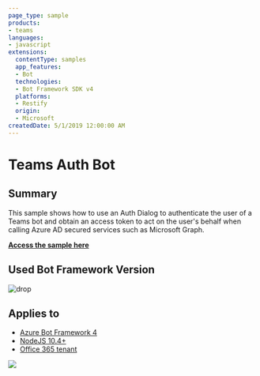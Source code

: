 ```yaml
---
page_type: sample
products:
- teams
languages:
- javascript
extensions:
  contentType: samples
  app_features:
  - Bot
  technologies:
  - Bot Framework SDK v4
  platforms:
  - Restify
  origin:
  - Microsoft
createdDate: 5/1/2019 12:00:00 AM
---
```

# Teams Auth Bot

## Summary

This sample shows how to use an Auth Dialog to authenticate the user of a Teams bot and obtain an access token to act on the user's behalf when calling Azure AD secured services such as Microsoft Graph.

**[Access the sample here](https://github.com/microsoft/BotBuilder-Samples/blob/master/samples/javascript_nodejs/46.teams-auth/index.js)**

## Used Bot Framework Version

![drop](https://img.shields.io/badge/Bot&nbsp;Framework-4.8-green.svg)

## Applies to

* [Azure Bot Framework 4](#)
* [NodeJS 10.4+](#)
* [Office 365 tenant](https://dev.office.com/sharepoint/docs/spfx/set-up-your-development-environment)

<img src="https://telemetry.sharepointpnp.com/teams-dev-samples/samples/dotnetcore/app-consulting-bot/readme" />